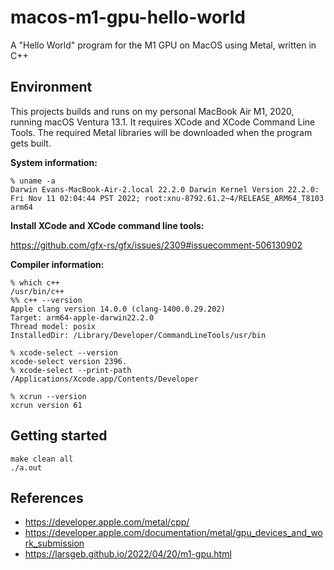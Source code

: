 # macos-m1-gpu-hello-world
A "Hello World" program for the M1 GPU on MacOS using Metal, written in C++

## Environment

This projects builds and runs on my personal MacBook Air M1, 2020, running macOS Ventura 13.1. It requires XCode and XCode Command Line Tools. The required Metal libraries will be downloaded when the program gets built.

**System information:**

```console
% uname -a
Darwin Evans-MacBook-Air-2.local 22.2.0 Darwin Kernel Version 22.2.0: Fri Nov 11 02:04:44 PST 2022; root:xnu-8792.61.2~4/RELEASE_ARM64_T8103 arm64
```

**Install XCode and XCode command line tools:**

https://github.com/gfx-rs/gfx/issues/2309#issuecomment-506130902

**Compiler information:**

```console
% which c++
/usr/bin/c++
%% c++ --version
Apple clang version 14.0.0 (clang-1400.0.29.202)
Target: arm64-apple-darwin22.2.0
Thread model: posix
InstalledDir: /Library/Developer/CommandLineTools/usr/bin
```

```console
% xcode-select --version
xcode-select version 2396.
% xcode-select --print-path
/Applications/Xcode.app/Contents/Developer
```

```console
% xcrun --version
xcrun version 61
```

## Getting started

```console
make clean all
./a.out
```

## References

* https://developer.apple.com/metal/cpp/
* https://developer.apple.com/documentation/metal/gpu_devices_and_work_submission
* https://larsgeb.github.io/2022/04/20/m1-gpu.html
